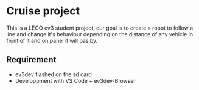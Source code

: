 Cruise project
===================================

This is a LEGO ev3 student project, our goal is to create a robot to follow a line and change it's behaviour depending on the distance of any vehicle in front of it and on panel it will pas by. 

Requirement
---------------
* ev3dev flashed on the sd card
* Developpment with VS Code + ev3dev-Browser
